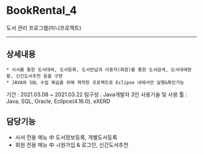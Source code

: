 # BookRental_4
도서 관리 프로그램(미니프로젝트)
* * *


## 상세내용

```
* 사서를 통한 도서대여, 도서등록, 도서반납과 이용자(회원)를 통한 도서검색, 도서대여현황, 신간도서추천 등을 구현
* JAVA와 SQL 수업 복습을 위해 제작한 프로젝트로 Eclipse 내에서만 실행&확인가능
```
기간 : 2021.03.08 ~ 2021.03.22
팀구성 : Java개발자 3인
사용기술 및 사용 툴 : Java, SQL, Oracle, Eclipce(4.16.0), eXERD


## 담당기능
* 사서 전용 메뉴 中 도서정보등록, 개별도서등록
* 회원 전용 메뉴 中 ㅚ원가입 & 로그인, 신간도서추천



  
